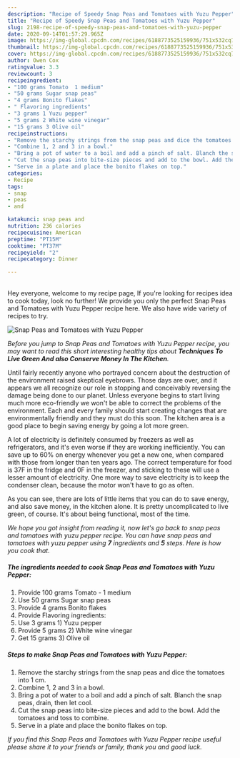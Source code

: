 ```yaml
---
description: "Recipe of Speedy Snap Peas and Tomatoes with Yuzu Pepper"
title: "Recipe of Speedy Snap Peas and Tomatoes with Yuzu Pepper"
slug: 2198-recipe-of-speedy-snap-peas-and-tomatoes-with-yuzu-pepper
date: 2020-09-14T01:57:29.965Z
image: https://img-global.cpcdn.com/recipes/6188773525159936/751x532cq70/snap-peas-and-tomatoes-with-yuzu-pepper-recipe-main-photo.jpg
thumbnail: https://img-global.cpcdn.com/recipes/6188773525159936/751x532cq70/snap-peas-and-tomatoes-with-yuzu-pepper-recipe-main-photo.jpg
cover: https://img-global.cpcdn.com/recipes/6188773525159936/751x532cq70/snap-peas-and-tomatoes-with-yuzu-pepper-recipe-main-photo.jpg
author: Owen Cox
ratingvalue: 3.3
reviewcount: 3
recipeingredient:
- "100 grams Tomato  1 medium"
- "50 grams Sugar snap peas"
- "4 grams Bonito flakes"
- " Flavoring ingredients"
- "3 grams 1 Yuzu pepper"
- "5 grams 2 White wine vinegar"
- "15 grams 3 Olive oil"
recipeinstructions:
- "Remove the starchy strings from the snap peas and dice the tomatoes into 1 cm."
- "Combine 1, 2 and 3 in a bowl."
- "Bring a pot of water to a boil and add a pinch of salt. Blanch the snap peas, drain, then let cool."
- "Cut the snap peas into bite-size pieces and add to the bowl. Add the tomatoes and toss to combine."
- "Serve in a plate and place the bonito flakes on top."
categories:
- Recipe
tags:
- snap
- peas
- and

katakunci: snap peas and 
nutrition: 236 calories
recipecuisine: American
preptime: "PT15M"
cooktime: "PT37M"
recipeyield: "2"
recipecategory: Dinner

---
```

<br>
Hey everyone, welcome to my recipe page, If you're looking for recipes idea to cook today, look no further! We provide you only the perfect Snap Peas and Tomatoes with Yuzu Pepper recipe here. We also have wide variety of recipes to try.
<br>


![Snap Peas and Tomatoes with Yuzu Pepper](https://img-global.cpcdn.com/recipes/6188773525159936/751x532cq70/snap-peas-and-tomatoes-with-yuzu-pepper-recipe-main-photo.jpg)

<i>Before you jump to Snap Peas and Tomatoes with Yuzu Pepper recipe, you may want to read this short interesting healthy tips about 
<strong>Techniques To Live Green And also Conserve Money In The Kitchen</strong>.</i>
</br>

Until fairly recently anyone who portrayed concern about the destruction of the environment raised skeptical eyebrows. Those days are over, and it appears we all recognize our role in stopping and conceivably reversing the damage being done to our planet. Unless everyone begins to start living much more eco-friendly we won't be able to correct the problems of the environment. Each and every family should start creating changes that are environmentally friendly and they must do this soon. The kitchen area is a good place to begin saving energy by going a lot more green.

A lot of electricity is definitely consumed by freezers as well as refrigerators, and it's even worse if they are working inefficiently. You can save up to 60% on energy whenever you get a new one, when compared with those from longer than ten years ago. The correct temperature for food is 37F in the fridge and 0F in the freezer, and sticking to these will use a lesser amount of electricity. One more way to save electricity is to keep the condenser clean, because the motor won't have to go as often.

As you can see, there are lots of little items that you can do to save energy, and also save money, in the kitchen alone. It is pretty uncomplicated to live green, of course. It's about being functional, most of the time.


<i>We hope you got insight from reading it, now let's go back to snap peas and tomatoes with yuzu pepper recipe. You can have snap peas and tomatoes with yuzu pepper using <strong>7</strong> ingredients and <strong>5</strong> steps. Here is how you cook that.
</i>

##### The ingredients needed to cook Snap Peas and Tomatoes with Yuzu Pepper:

1. Provide 100 grams Tomato - 1 medium
1. Use 50 grams Sugar snap peas
1. Provide 4 grams Bonito flakes
1. Provide  Flavoring ingredients:
1. Use 3 grams 1) Yuzu pepper
1. Provide 5 grams 2) White wine vinegar
1. Get 15 grams 3) Olive oil


##### Steps to make Snap Peas and Tomatoes with Yuzu Pepper:

1. Remove the starchy strings from the snap peas and dice the tomatoes into 1 cm.
1. Combine 1, 2 and 3 in a bowl.
1. Bring a pot of water to a boil and add a pinch of salt. Blanch the snap peas, drain, then let cool.
1. Cut the snap peas into bite-size pieces and add to the bowl. Add the tomatoes and toss to combine.
1. Serve in a plate and place the bonito flakes on top.


<i>If you find this Snap Peas and Tomatoes with Yuzu Pepper recipe useful please share it to your friends or family, thank you and good luck.</i>
